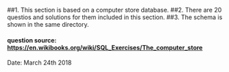 ##1. This section is based on a computer store database.
##2. There are 20 questios and solutions for them included in this section.
##3. The schema is shown in the same directory.

#### question source: https://en.wikibooks.org/wiki/SQL_Exercises/The_computer_store

Date: March 24th 2018